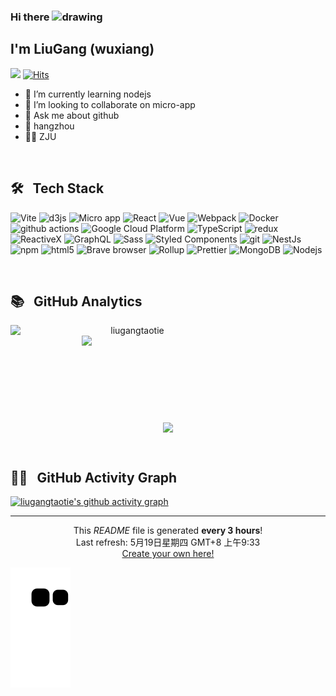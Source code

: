 ### Hi there <img src="https://user-images.githubusercontent.com/22477383/146792421-ccbe37cb-d5f7-4fcd-b7d5-c051bb2a87e1.gif" alt="drawing" width="50"/>

I'm LiuGang (wuxiang)
---
![](https://visitor-badge.glitch.me/badge?page_id=liugangtaotie)
[![Hits](https://hits.seeyoufarm.com/api/count/incr/badge.svg?url=https%3A%2F%2Fgithub.com%2Fliugangtaotie&count_bg=%2379C83D&title_bg=%23555555&icon=&icon_color=%23E7E7E7&title=hits&edge_flat=false)](https://liugangtaotie.github.io)


- 🌱 I’m currently learning nodejs
- 👯 I’m looking to collaborate on micro-app
- 💬 Ask me about github
- 📍 hangzhou
- 👨‍🎓 ZJU

&emsp;

🛠&nbsp;&nbsp;  Tech Stack
----
<p>
  <img alt="Vite" src="https://img.shields.io/badge/Vite-yellow?style=flat-square&logo=vite&logoColor=white" />
  <img alt="d3js" src="https://img.shields.io/badge/-D3.js-F9A03C?style=flat-square&logo=d3.js&logoColor=white" />
  <img alt="Micro app" src="https://img.shields.io/badge/micro--app-blue?style=flat-square&logo=webcomponents.org&logoColor=white" />
  <img alt="React" src="https://img.shields.io/badge/-React-45b8d8?style=flat-square&logo=react&logoColor=white" />
  <img alt="Vue" src="https://img.shields.io/badge/-Vue.js-29beb0?style=flat-square&logo=vue.js&logoColor=white" />
  <img alt="Webpack" src="https://img.shields.io/badge/-Webpack-8DD6F9?style=flat-square&logo=webpack&logoColor=white" /> 
  <img alt="Docker" src="https://img.shields.io/badge/-Docker-46a2f1?style=flat-square&logo=docker&logoColor=white" />
  <img alt="github actions" src="https://img.shields.io/badge/-Github_Actions-2088FF?style=flat-square&logo=github-actions&logoColor=white" />
  <img alt="Google Cloud Platform" src="https://img.shields.io/badge/-Google_Cloud_Platform-1a73e8?style=flat-square&logo=google-cloud&logoColor=white" />
  <img alt="TypeScript" src="https://img.shields.io/badge/-TypeScript-007ACC?style=flat-square&logo=typescript&logoColor=white" />
  <img alt="redux" src="https://img.shields.io/badge/-Redux-764ABC?style=flat-square&logo=redux&logoColor=white" />
  <img alt="ReactiveX" src="https://img.shields.io/badge/-RxJs-B7178C?style=flat-square&logo=reactivex&logoColor=white" />
  <img alt="GraphQL" src="https://img.shields.io/badge/-GraphQL-E10098?style=flat-square&logo=graphql&logoColor=white" />
  <img alt="Sass" src="https://img.shields.io/badge/-Sass-CC6699?style=flat-square&logo=sass&logoColor=white" />
  <img alt="Styled Components" src="https://img.shields.io/badge/-Styled_Components-db7092?style=flat-square&logo=styled-components&logoColor=white" />
  <img alt="git" src="https://img.shields.io/badge/-Git-F05032?style=flat-square&logo=git&logoColor=white" />
  <img alt="NestJs" src="https://img.shields.io/badge/-NestJs-ea2845?style=flat-square&logo=nestjs&logoColor=white" />
  <img alt="npm" src="https://img.shields.io/badge/-NPM-CB3837?style=flat-square&logo=npm&logoColor=white" />
  <img alt="html5" src="https://img.shields.io/badge/-HTML5-E34F26?style=flat-square&logo=html5&logoColor=white" />
  <img alt="Brave browser" src="https://img.shields.io/badge/-Brave_Browser-FB542B?style=flat-square&logo=brave&logoColor=white" />
  <img alt="Rollup" src="https://img.shields.io/badge/-Rollup-EC4A3F?style=flat-square&logo=rollup.js&logoColor=white" />
  <img alt="Prettier" src="https://img.shields.io/badge/-Prettier-F7B93E?style=flat-square&logo=prettier&logoColor=white" />
  <img alt="MongoDB" src="https://img.shields.io/badge/-MongoDB-13aa52?style=flat-square&logo=mongodb&logoColor=white" />
  <img alt="Nodejs" src="https://img.shields.io/badge/-Nodejs-43853d?style=flat-square&logo=Node.js&logoColor=white" />
</p>

&emsp;

📚&nbsp;&nbsp; GitHub Analytics
----
<p align=center>
  <div align=center>
    <a href="https://github.com/liugangtaotie/github-readme-streak-stats" title="Go to Source">
      <img align="left" width=390 src="https://github-readme-streak-stats.herokuapp.com/?user=liugangtaotie&theme=react&border=61dafb&hide_border=true" alt="liugangtaotie" />
    </a>
    <a href="https://github.com/anuraghazra/github-readme-stats" title="Go to Source">
      <img align="right" width=390 src="https://github-readme-stats.vercel.app/api?username=liugangtaotie&show_icons=true&theme=react&border_color=61dafb&hide_border=true" />
    </a>
  </div>
  <br><br><br><br><br><br><br><br><br>
  <div align=center>
    <a href="https://github.com/anuraghazra/github-readme-stats">
      <img width=325 align="center" src="https://github-readme-stats.vercel.app/api/top-langs/?username=liugangtaotie&hide=c%23,powershell,Mathematica,Ruby,Objective-C,Objective-C%2b%2b,Cuda&title_color=61dafb&text_color=ffffff&icon_color=61dafb&bg_color=20232a&langs_count=8&layout=compact&border_color=61dafb&hide_border=true" />
    </a>
  </div>
</p>


&emsp;

🚴🏻&nbsp;&nbsp;  GitHub Activity Graph
----
[![liugangtaotie's github activity graph](https://activity-graph.herokuapp.com/graph?username=liugangtaotie&theme=dracula)](https://github.com/liugangtaotie/github-readme-activity-graph)

------------
<p align="center">This <i>README</i> file is generated <b>every 3 hours</b>!</br>Last refresh: 5月19日星期四 GMT+8 上午9:33<br /><a href="https://medium.com/@th.guibert/how-to-create-a-self-updating-readme-md-for-your-github-profile-f8b05744ca91">Create your own here!</a></p>

![github contribution grid snake animation](https://raw.githubusercontent.com/liugangtaotie/liugangtaotie/output/github-contribution-grid-snake.svg)
